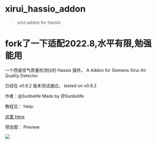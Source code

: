 # xirui_hassio_addon

> xirui addon for hassio


fork了一下适配2022.8,水平有限,勉强能用
============================================================================

一个西睿空气质量检测仪的 Hassio 插件。
A Addon for Siemens Xirui Air Quality Detector.

已经在 v0.9.2 版本测试通过。
tested on v0.9.2

作者：@Sunbelife
Made by @Sunbelife

教程见： 
Help:

[这里 Here](https://bbs.hassbian.com/forum.php?mod=viewthread&tid=4740&page=1&extra=#pid129179)

预览图：
Preview:

![](http://ww3.sinaimg.cn/large/006tNc79ly1g3biad0pt3j305k062dg1.jpg)

